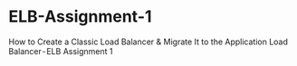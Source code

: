 # ELB-Assignment-1
How to Create a Classic Load Balancer &amp; Migrate It to the Application Load Balancer - ELB Assignment 1
